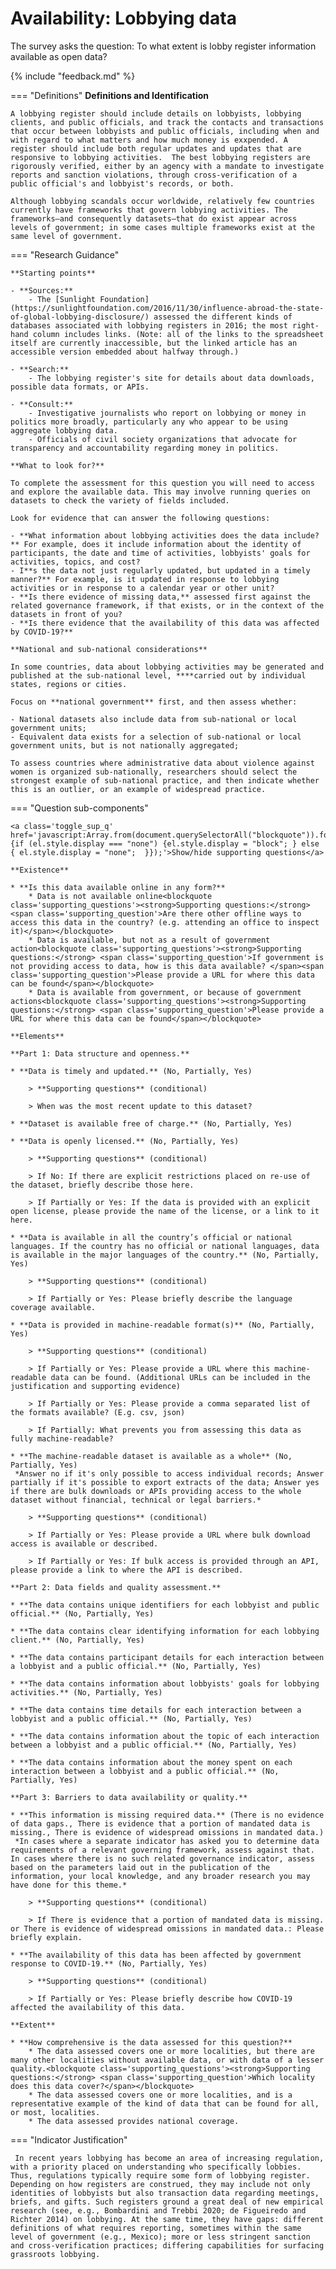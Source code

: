 # Availability: Lobbying data

The survey asks the question: To what extent is lobby register information available as open data? 

{% include "feedback.md" %}


    
=== "Definitions"
    **Definitions and Identification**
    
    A lobbying register should include details on lobbyists, lobbying clients, and public officials, and track the contacts and transactions that occur between lobbyists and public officials, including when and with regard to what matters and how much money is exxpended. A register should include both regular updates and updates that are responsive to lobbying activities.  The best lobbying registers are rigorously verified, either by an agency with a mandate to investigate reports and sanction violations, through cross-verification of a public official's and lobbyist's records, or both.
    
    Although lobbying scandals occur worldwide, relatively few countries currently have frameworks that govern lobbying activities. The frameworks—and consequently datasets—that do exist appear across levels of government; in some cases multiple frameworks exist at the same level of government.
    
=== "Research Guidance"
    
    **Starting points**
    
    - **Sources:**
        - The [Sunlight Foundation](https://sunlightfoundation.com/2016/11/30/influence-abroad-the-state-of-global-lobbying-disclosure/) assessed the different kinds of databases associated with lobbying registers in 2016; the most right-hand column includes links. (Note: all of the links to the spreadsheet itself are currently inaccessible, but the linked article has an accessible version embedded about halfway through.)
    
    - **Search:**
        - The lobbying register's site for details about data downloads, possible data formats, or APIs.
    
    - **Consult:**
        - Investigative journalists who report on lobbying or money in politics more broadly, particularly any who appear to be using aggregate lobbying data.
        - Officials of civil society organizations that advocate for transparency and accountability regarding money in politics.
    
    **What to look for?**
    
    To complete the assessment for this question you will need to access and explore the available data. This may involve running queries on datasets to check the variety of fields included.
    
    Look for evidence that can answer the following questions:
    
    - **What information about lobbying activities does the data include?** For example, does it include information about the identity of participants, the date and time of activities, lobbyists' goals for activities, topics, and cost?
    - I**s the data not just regularly updated, but updated in a timely manner?** For example, is it updated in response to lobbying activities or in response to a calendar year or other unit?
    - **Is there evidence of missing data,** assessed first against the related governance framework, if that exists, or in the context of the datasets in front of you?
    - **Is there evidence that the availability of this data was affected by COVID-19?**
    
    **National and sub-national considerations**
    
    In some countries, data about lobbying activities may be generated and published at the sub-national level, ****carried out by individual states, regions or cities.
    
    Focus on **national government** first, and then assess whether:
    
    - National datasets also include data from sub-national or local government units;
    - Equivalent data exists for a selection of sub-national or local government units, but is not nationally aggregated;
    
    To assess countries where administrative data about violence against women is organized sub-nationally, researchers should select the strongest example of sub-national practice, and then indicate whether this is an outlier, or an example of widespread practice.

=== "Question sub-components"

    <a class='toggle_sup_q' href='javascript:Array.from(document.querySelectorAll("blockquote")).forEach(function(el) {if (el.style.display === "none") {el.style.display = "block"; } else { el.style.display = "none";  }});'>Show/hide supporting questions</a>
    
    **Existence**
    
    * **Is this data available online in any form?**
        * Data is not available online<blockquote class='supporting_questions'><strong>Supporting questions:</strong> <span class='supporting_question'>Are there other offline ways to access this data in the country? (e.g. attending an office to inspect it)</span></blockquote>
        * Data is available, but not as a result of government action<blockquote class='supporting_questions'><strong>Supporting questions:</strong> <span class='supporting_question'>If government is not providing access to data, how is this data available? </span><span class='supporting_question'>Please provide a URL for where this data can be found</span></blockquote>
        * Data is available from government, or because of government actions<blockquote class='supporting_questions'><strong>Supporting questions:</strong> <span class='supporting_question'>Please provide a URL for where this data can be found</span></blockquote>
    
    **Elements**
    
    **Part 1: Data structure and openness.**
    
    * **Data is timely and updated.** (No, Partially, Yes)
    
        > **Supporting questions** (conditional)
    
        > When was the most recent update to this dataset?
    
    * **Dataset is available free of charge.** (No, Partially, Yes)
    
    * **Data is openly licensed.** (No, Partially, Yes)
    
        > **Supporting questions** (conditional)
    
        > If No: If there are explicit restrictions placed on re-use of the dataset, briefly describe those here.
    
        > If Partially or Yes: If the data is provided with an explicit open license, please provide the name of the license, or a link to it here.
    
    * **Data is available in all the country’s official or national languages. If the country has no official or national languages, data is available in the major languages of the country.** (No, Partially, Yes)
    
        > **Supporting questions** (conditional)
    
        > If Partially or Yes: Please briefly describe the language coverage available.
    
    * **Data is provided in machine-readable format(s)** (No, Partially, Yes)
    
        > **Supporting questions** (conditional)
    
        > If Partially or Yes: Please provide a URL where this machine-readable data can be found. (Additional URLs can be included in the justification and supporting evidence)
    
        > If Partially or Yes: Please provide a comma separated list of the formats available? (E.g. csv, json)
    
        > If Partially: What prevents you from assessing this data as fully machine-readable? 
    
    * **The machine-readable dataset is available as a whole** (No, Partially, Yes)
     *Answer no if it's only possible to access individual records; Answer partially if it's possible to export extracts of the data; Answer yes if there are bulk downloads or APIs providing access to the whole dataset without financial, technical or legal barriers.*
    
        > **Supporting questions** (conditional)
    
        > If Partially or Yes: Please provide a URL where bulk download access is available or described.
    
        > If Partially or Yes: If bulk access is provided through an API, please provide a link to where the API is described.
    
    **Part 2: Data fields and quality assessment.**
    
    * **The data contains unique identifiers for each lobbyist and public official.** (No, Partially, Yes)
    
    * **The data contains clear identifying information for each lobbying client.** (No, Partially, Yes)
    
    * **The data contains participant details for each interaction between a lobbyist and a public official.** (No, Partially, Yes)
    
    * **The data contains information about lobbyists' goals for lobbying activities.** (No, Partially, Yes)
    
    * **The data contains time details for each interaction between a lobbyist and a public official.** (No, Partially, Yes)
    
    * **The data contains information about the topic of each interaction between a lobbyist and a public official.** (No, Partially, Yes)
    
    * **The data contains information about the money spent on each interaction between a lobbyist and a public official.** (No, Partially, Yes)
    
    **Part 3: Barriers to data availability or quality.**
    
    * **This information is missing required data.** (There is no evidence of data gaps., There is evidence that a portion of mandated data is missing., There is evidence of widespread omissions in mandated data.)
     *In cases where a separate indicator has asked you to determine data requirements of a relevant governing framework, assess against that. In cases where there is no such related governance indicator, assess based on the parameters laid out in the publication of the information, your local knowledge, and any broader research you may have done for this theme.*
    
        > **Supporting questions** (conditional)
    
        > If There is evidence that a portion of mandated data is missing. or There is evidence of widespread omissions in mandated data.: Please briefly explain.
    
    * **The availability of this data has been affected by government response to COVID-19.** (No, Partially, Yes)
    
        > **Supporting questions** (conditional)
    
        > If Partially or Yes: Please briefly describe how COVID-19 affected the availability of this data.
    
    **Extent**
    
    * **How comprehensive is the data assessed for this question?**
        * The data assessed covers one or more localities, but there are many other localities without available data, or with data of a lesser quality.<blockquote class='supporting_questions'><strong>Supporting questions:</strong> <span class='supporting_question'>Which locality does this data cover?</span></blockquote>
        * The data assessed covers one or more localities, and is a representative example of the kind of data that can be found for all, or most, localities.
        * The data assessed provides national coverage.


=== "Indicator Justification"


     In recent years lobbying has become an area of increasing regulation, with a priority placed on understanding who specifically lobbies. Thus, regulations typically require some form of lobbying register. Depending on how registers are construed, they may include not only identities of lobbyists but also transaction data regarding meetings, briefs, and gifts. Such registers ground a great deal of new empirical research (see, e.g., Bombardini and Trebbi 2020; de Figueiredo and Richter 2014) on lobbying. At the same time, they have gaps: different definitions of what requires reporting, sometimes within the same level of government (e.g., Mexico); more or less stringent sanction and cross-verification practices; differing capabilities for surfacing grassroots lobbying.